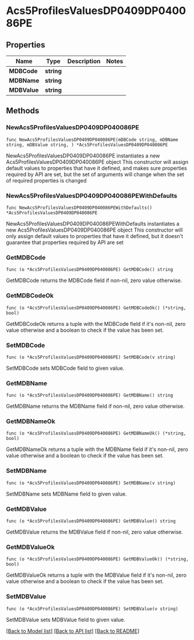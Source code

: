 # Acs5ProfilesValuesDP0409DP040086PE

## Properties

Name | Type | Description | Notes
------------ | ------------- | ------------- | -------------
**MDBCode** | **string** |  | 
**MDBName** | **string** |  | 
**MDBValue** | **string** |  | 

## Methods

### NewAcs5ProfilesValuesDP0409DP040086PE

`func NewAcs5ProfilesValuesDP0409DP040086PE(mDBCode string, mDBName string, mDBValue string, ) *Acs5ProfilesValuesDP0409DP040086PE`

NewAcs5ProfilesValuesDP0409DP040086PE instantiates a new Acs5ProfilesValuesDP0409DP040086PE object
This constructor will assign default values to properties that have it defined,
and makes sure properties required by API are set, but the set of arguments
will change when the set of required properties is changed

### NewAcs5ProfilesValuesDP0409DP040086PEWithDefaults

`func NewAcs5ProfilesValuesDP0409DP040086PEWithDefaults() *Acs5ProfilesValuesDP0409DP040086PE`

NewAcs5ProfilesValuesDP0409DP040086PEWithDefaults instantiates a new Acs5ProfilesValuesDP0409DP040086PE object
This constructor will only assign default values to properties that have it defined,
but it doesn't guarantee that properties required by API are set

### GetMDBCode

`func (o *Acs5ProfilesValuesDP0409DP040086PE) GetMDBCode() string`

GetMDBCode returns the MDBCode field if non-nil, zero value otherwise.

### GetMDBCodeOk

`func (o *Acs5ProfilesValuesDP0409DP040086PE) GetMDBCodeOk() (*string, bool)`

GetMDBCodeOk returns a tuple with the MDBCode field if it's non-nil, zero value otherwise
and a boolean to check if the value has been set.

### SetMDBCode

`func (o *Acs5ProfilesValuesDP0409DP040086PE) SetMDBCode(v string)`

SetMDBCode sets MDBCode field to given value.


### GetMDBName

`func (o *Acs5ProfilesValuesDP0409DP040086PE) GetMDBName() string`

GetMDBName returns the MDBName field if non-nil, zero value otherwise.

### GetMDBNameOk

`func (o *Acs5ProfilesValuesDP0409DP040086PE) GetMDBNameOk() (*string, bool)`

GetMDBNameOk returns a tuple with the MDBName field if it's non-nil, zero value otherwise
and a boolean to check if the value has been set.

### SetMDBName

`func (o *Acs5ProfilesValuesDP0409DP040086PE) SetMDBName(v string)`

SetMDBName sets MDBName field to given value.


### GetMDBValue

`func (o *Acs5ProfilesValuesDP0409DP040086PE) GetMDBValue() string`

GetMDBValue returns the MDBValue field if non-nil, zero value otherwise.

### GetMDBValueOk

`func (o *Acs5ProfilesValuesDP0409DP040086PE) GetMDBValueOk() (*string, bool)`

GetMDBValueOk returns a tuple with the MDBValue field if it's non-nil, zero value otherwise
and a boolean to check if the value has been set.

### SetMDBValue

`func (o *Acs5ProfilesValuesDP0409DP040086PE) SetMDBValue(v string)`

SetMDBValue sets MDBValue field to given value.



[[Back to Model list]](../README.md#documentation-for-models) [[Back to API list]](../README.md#documentation-for-api-endpoints) [[Back to README]](../README.md)



